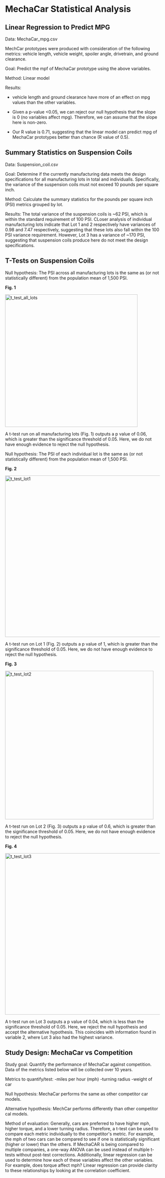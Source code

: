 # MechaCar Statistical Analysis

## Linear Regression to Predict MPG

Data: MechaCar_mpg.csv

MechCar prototypes were produced with consideration of the following metrics:  vehicle length, vehicle weight, spoiler angle, drivetrain, and ground clearance.

Goal: Predict the mpf of MechaCar prototype using the above variables.

Method: Linear model

Results: 
- vehicle length and ground clearance have more of an effect on mpg values than the other variables.

- Given a p-value <0.05, we can reject our null hypothesis that the slope is 0 (no variables affect mpg). Therefore, we can assume that the slope here is non-zero.

- Our R value is 0.71, suggesting that the linear model can predict mpg of MechaCar prototypes better than chance (R value of 0.5). 

## Summary Statistics on Suspension Coils
Data: Suspension_coil.csv

Goal: Determine if the currently manufacturing data meets the design specifications for all manufacturing lots in total and individualls. Specifically, the variance of the suspension coils must not exceed 10 pounds per square inch.

Method:  Calculate the summary statistics for the pounds per square inch (PSI) metrics grouped by lot. 

Results: The total variance of the suspension coils is ~62 PSI, which is within the standard requirement of 100 PSI. CLoser analysis of individual manufacturing lots indicate that Lot 1 and 2 respectively have variances of 0.98 and 7.47 respectively, suggesting that these lots also fall within the 100 PSI variance requirement. However, Lot 3 has a variance of ~170 PSI, suggesting that suspension coils produce here do not meet the design specifications.

## T-Tests on Suspension Coils
Null hypothesis: The PSI across all manufacturing lots is the same as (or not statistically different) from the population mean of 1,500 PSI.

**Fig. 1**

<img width="431" alt="t_test_all_lots" src="https://user-images.githubusercontent.com/45336910/132851313-ec8f0ef5-4e84-4f50-95f2-8b2e5d753385.png">


A t-test run on all manufacturing lots (Fig. 1) outputs a p value of 0.06, which is greater than the significance threshold of 0.05. Here, we do not have enough evidence to reject the null hypothesis.

Null hypothesis: The PSI of each individual lot is the same as (or not statistically different) from the population mean of 1,500 PSI.

**Fig. 2**

<img width="525" alt="t_test_lot1" src="https://user-images.githubusercontent.com/45336910/132851325-eb6ea16d-34e7-495c-aede-77654f4624dc.png">

A t-test run on Lot 1 (Fig. 2) outputs a p value of 1, which is greater than the significance threshold of 0.05. Here, we do not have enough evidence to reject the null hypothesis.

**Fig. 3**

<img width="483" alt="t_test_lot2" src="https://user-images.githubusercontent.com/45336910/132851349-d7331a84-b32d-4833-accb-8a14e8910396.png">


A t-test run on Lot 2 (Fig. 3) outputs a p value of 0.6, which is greater than the significance threshold of 0.05. Here, we do not have enough evidence to reject the null hypothesis.

**Fig. 4**

<img width="525" alt="t_test_lot3" src="https://user-images.githubusercontent.com/45336910/132851365-9f075e3b-f9b2-4ebd-9a40-6f618e18ed8b.png">


A t-test run on Lot 3 outputs a p value of 0.04, which is less than the significance threshold of 0.05. Here, we reject the null hypothesis and accept the alternative hypothesis. This coincides with information found in variable 2, where Lot 3 also had the highest variance.

## Study Design: MechaCar vs Competition
Study goal: Quantify the performance of MechaCar against competition. Data of the metrics listed below will be collected over 10 years.

Metrics to quantify/test: 
-miles per hour (mph)
-turning radius
-weight of car

Null hypothesis: MechaCar performs the same as other competitor car models.

Alternative hypothesis: MechCar performs differently than other competitor cal models.

Method of evaluation:  Generally, cars are preferred to have higher mph, higher torque, and a lower turning radius. Therefore, a t-test can be used to compare each metric individually to the competitor's metric. For example, the mph of two cars can be compared to see if one is statistically significant (higher or lower) than the others. If MechaCAR is being compared to multiple companies, a one-way ANOVA can be used instead of multiple t-tests without post-test corrections. Additionally, linear regression can be used to determine how each of these variables affect the other variables. For example, does torque affect mph? Linear regression can provide clarity to these relationships by looking at the correlation coefficient.



